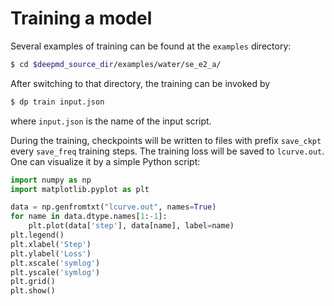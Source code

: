 # Training a model

Several examples of training can be found at the `examples` directory:
```bash
$ cd $deepmd_source_dir/examples/water/se_e2_a/
```

After switching to that directory, the training can be invoked by
```bash
$ dp train input.json
```
where `input.json` is the name of the input script.

During the training, checkpoints will be written to files with prefix `save_ckpt` every `save_freq` training steps. The training loss will be saved to `lcurve.out`. One can visualize it by a simple Python script:

```py
import numpy as np
import matplotlib.pyplot as plt

data = np.genfromtxt("lcurve.out", names=True)
for name in data.dtype.names[1:-1]:
    plt.plot(data['step'], data[name], label=name)
plt.legend()
plt.xlabel('Step')
plt.ylabel('Loss')
plt.xscale('symlog')
plt.yscale('symlog')
plt.grid()
plt.show()
```
